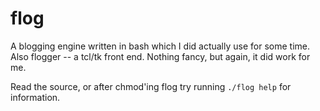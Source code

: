 # flog

A blogging engine written in bash which I did actually use for some
time.  Also flogger -- a tcl/tk front end.  Nothing fancy, but again,
it did work for me.

Read the source, or after chmod'ing flog try running `./flog help` for
information.